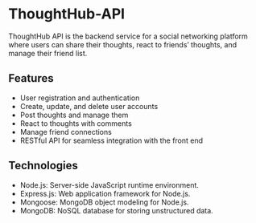 # ThoughtHub-API

ThoughtHub API is the backend service for a social networking platform where users can share their thoughts, react to friends’ thoughts, and manage their friend list.

## Features

- User registration and authentication
- Create, update, and delete user accounts
- Post thoughts and manage them
- React to thoughts with comments
- Manage friend connections
- RESTful API for seamless integration with the front end

## Technologies

- Node.js: Server-side JavaScript runtime environment.
- Express.js: Web application framework for Node.js.
- Mongoose: MongoDB object modeling for Node.js.
- MongoDB: NoSQL database for storing unstructured data.


